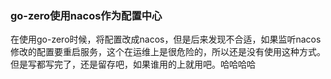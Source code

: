 ### go-zero使用nacos作为配置中心

在使用go-zero时候，将配置改成nacos，但是后来发现不合适，如果监听nacos修改的配置要重启服务，这个在运维上是很危险的，所以还是没有使用这种方式。但是写都写完了，还是留存吧，如果谁用的上就用吧。哈哈哈哈

